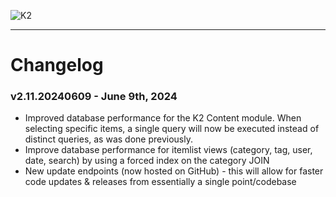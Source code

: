 ![K2](https://updates.getk2.org/images/k2_logo.png)
***

# Changelog

### v2.11.20240609 - June 9th, 2024
- Improved database performance for the K2 Content module. When selecting specific items, a single query will now be executed instead of distinct queries, as was done previously.
- Improve database performance for itemlist views (category, tag, user, date, search) by using a forced index on the category JOIN
- New update endpoints (now hosted on GitHub) - this will allow for faster code updates & releases from essentially a single point/codebase
